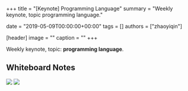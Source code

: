 +++
title = "[Keynote] Programming Language"
summary = "Weekly keynote, topic programming language."

date = "2019-05-09T00:00:00+00:00"
tags = []
authors = ["zhaoyiqin"]

[header]
image = ""
caption = ""
+++

Weekly keynote, topic: **programming language**.

## Whiteboard Notes

![](https://coden-cdn.sfo2.cdn.digitaloceanspaces.com/c422/weekly-keynote/2019-05-09-zhaoyiqin/1.jpg)
![](https://coden-cdn.sfo2.cdn.digitaloceanspaces.com/c422/weekly-keynote/2019-05-09-zhaoyiqin/2.jpg)

